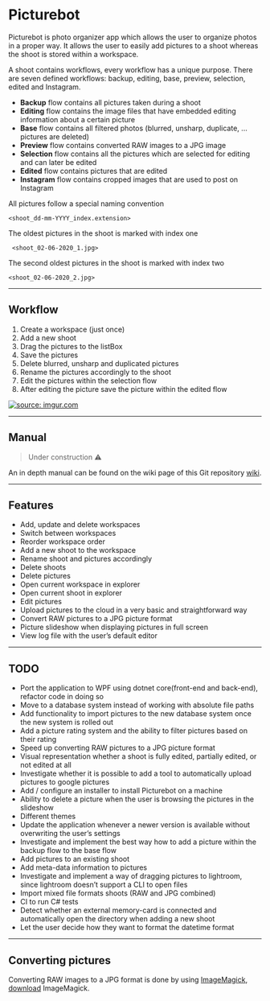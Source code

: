 # Picturebot

Picturebot is photo organizer app which allows the user to organize photos in a proper way. It allows the user to easily add pictures to a shoot whereas the shoot is stored within a workspace.

A shoot contains workflows, every workflow has a unique purpose. There are seven defined workflows: backup, editing, base, preview, selection, edited and Instagram.

* **Backup** flow contains all pictures taken during a shoot
* **Editing** flow contains the image files that have embedded editing information about a certain picture
* **Base** flow contains all filtered photos (blurred, unsharp, duplicate, … pictures are deleted)
* **Preview** flow contains converted RAW images to a JPG image
* **Selection** flow contains all the pictures which are selected for editing and can later be edited
* **Edited** flow contains pictures that are edited
* **Instagram** flow contains cropped images that are used to post on Instagram

All pictures follow a special naming convention

    <shoot_dd-mm-YYYY_index.extension>

The oldest pictures in the shoot is marked with index one

     <shoot_02-06-2020_1.jpg>
The second oldest pictures in the shoot is marked with index two

    <shoot_02-06-2020_2.jpg>

----
## Workflow

1. Create a workspace (just once)
2. Add a new shoot
3. Drag the pictures to the listBox
4. Save the pictures
5. Delete blurred, unsharp and duplicated pictures
6. Rename the pictures accordingly to the shoot
7. Edit the pictures within the selection flow
8. After editing the picture save the picture within the edited flow

<a href="https://imgur.com/A1pWAMZ"><img src="https://i.imgur.com/A1pWAMZ.gif" title="source: imgur.com" /></a>

----
## Manual

> Under construction :warning:

An in depth manual can be found on the wiki page of this Git repository [wiki](https://github.com/Tomekske/PicturebotGUI/wiki).

----
## Features

* Add, update and delete workspaces
* Switch between workspaces
* Reorder workspace order
* Add a new shoot to the workspace
* Rename shoot and pictures accordingly 
* Delete shoots
* Delete pictures
* Open current workspace in explorer
* Open current shoot in explorer
* Edit pictures
* Upload pictures to the cloud in a very basic and straightforward way
* Convert RAW pictures to a JPG picture format
* Picture slideshow when displaying pictures in full screen
* View log file with the user’s default editor

----
## TODO

* Port the application to WPF using dotnet core(front-end and back-end), refactor code in doing so
* Move to a database system instead of working with absolute file paths
* Add functionality to import pictures to the new database system once the new system is rolled out
* Add a picture rating system and the ability to filter pictures based on their rating
* Speed up converting RAW pictures to a JPG picture format
* Visual representation whether a shoot is fully edited, partially edited, or not edited at all
* Investigate whether it is possible to add a tool to automatically upload pictures to google pictures
* Add / configure an installer to install Picturebot on a machine
* Ability to delete a picture when the user is browsing the pictures in the slideshow
* Different themes 
* Update the application whenever a newer version is available without overwriting the user’s settings
* Investigate and implement the best way how to add a picture within the backup flow to the base flow
* Add pictures to an existing shoot
* Add meta-data information to pictures
* Investigate and implement a way of dragging pictures to lightroom, since lightroom doesn’t support a CLI to open files
* Import mixed file formats shoots (RAW and JPG combined)
* CI to run C# tests
* Detect whether an external memory-card is connected and automatically open the directory when adding a new shoot
* Let the user decide how they want to format the datetime format

----
## Converting pictures

Converting RAW images to a JPG format is done by using [ImageMagick](https://imagemagick.org/), [download](https://imagemagick.org/script/download.php) ImageMagick.

